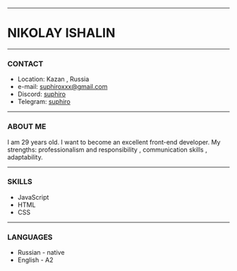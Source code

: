 ***
#   **NIKOLAY ISHALIN**
***

### CONTACT
+ Location: Kazan , Russia
+ e-mail: suphiroxxx@gmail.com
+ Discord: [suphiro](https://discordapp.com/users/1007374249511624735/)
+ Telegram: [suphiro](https://tlgg.ru/suphiro)
***
### ABOUT ME
I am 29 years old. I want to become an excellent front-end developer.
My strengths: professionalism and responsibility , communication skills , adaptability.

***
### SKILLS
+ JavaScript
+ HTML
+ CSS
****
### LANGUAGES
+ Russian - native
+ English - A2
